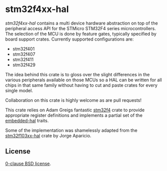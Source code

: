stm32f4xx-hal
=============

_stm32f4xx-hal_ contains a multi device hardware abstraction on top of the
peripheral access API for the STMicro STM32F4 series microcontrollers. The
selection of the MCU is done by feature gates, typically specified by board
support crates. Currently supported configurations are:

* stm32f401
* stm32f407
* stm32f411
* stm32f429

The idea behind this crate is to gloss over the slight differences in the
various peripherals available on those MCUs so a HAL can be written for all
chips in that same family without having to cut and paste crates for every
single model.

Collaboration on this crate is highly welcome as are pull requests!

This crate relies on Adam Greigs fantastic [stm32f4][] crate to provide
appropriate register definitions and implements a partial set of the
[embedded-hal][] traits.

Some of the implementation was shamelessly adapted from the [stm32f103xx-hal][]
crate by Jorge Aparicio.

[stm32f4]: https://crates.io/crates/stm32f4
[stm32f103xx-hal]: https://github.com/japaric/stm32f103xx-hal
[embedded-hal]: https://github.com/japaric/embedded-hal.git

License
-------

[0-clause BSD license](LICENSE-0BSD.txt).
